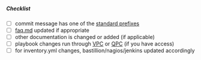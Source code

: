 <!--
Thank you for your pull request. Please provide a description above and review
the requirements below.
-->

##### Checklist
<!-- For completed items, change [ ] to [x]. Leave unchecked if not required -->

- [ ] commit message has one of the [standard prefixes](https://github.com/adoptium/infrastructure/blob/master/CONTRIBUTING.md#commit-messages)
- [ ] [faq.md](https://github.com/adoptium/infrastructure/blob/master/FAQ.md) updated if appropriate
- [ ] other documentation is changed or added (if applicable)
- [ ] playbook changes run through [VPC](https://ci.adoptopenjdk.net/view/Tooling/job/VagrantPlaybookCheck/) or [QPC](https://ci.adoptopenjdk.net/view/Tooling/job/QEMUPlaybookCheck/) (if you have access)
- [ ] for inventory.yml changes, bastillion/nagios/jenkins updated accordingly
